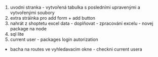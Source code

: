 1. uvodni stranka - vytvořená tabulka s posledními upravenými a vytvořenými soubory
2. extra stráínka pro add form + add button
3. nahrát z shoptetu excel data - doplňovat - zpracování excelu - novej package na node
4. sql lite
5. current user - packages login autorization 
- bacha na routes ve vyhledavacim okne - checkni current usera
